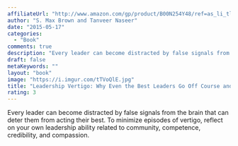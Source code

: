 ```yaml
---
affiliateUrl: "http://www.amazon.com/gp/product/B00N254Y48/ref=as_li_tl?ie=UTF8&camp=1789&creative=390957&creativeASIN=B00N254Y48&linkCode=as2&tag=jaktre-20&linkId=63XAXX3U4BRGKLPK"
author: "S. Max Brown and Tanveer Naseer"
date: "2015-05-17"
categories:
  - "Book"
comments: true
description: "Every leader can become distracted by false signals from the brain that can deter them from acting their best.  To minimize episodes of vertigo, refle"
draft: false
metaKeywords: ""
layout: "book"
image: "https://i.imgur.com/tTVoQlE.jpg"
title: "Leadership Vertigo: Why Even the Best Leaders Go Off Course and How They Can Get Back On Track"
rating: 3
---
```


Every leader can become distracted by false signals from the brain that can deter them from acting their best.  To minimize episodes of vertigo, reflect on your own leadership ability related to community, competence, credibility, and compassion.
